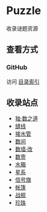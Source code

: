 # Puzzle

收录谜题资源

## 查看方式

### GitHub

访问 [目录索引](SUMMARY.md)

## 收录站点
- [独·数之道](http://www.sudokufans.org.cn/)
- [缝线](https://cn.puzzle-stitches.com/)
- [接水管](https://cn.puzzle-pipes.com/)
- [数间](https://cn.puzzle-heyawake.com/)
- [数墙‧改](https://cn.puzzle-tapa.com/)
- [数壹](https://cn.puzzle-hitori.com/)
- [水箱](https://cn.puzzle-aquarium.com/)
- [星系](https://cn.puzzle-galaxies.com/)
- [信号旗](https://cn.puzzle-shingoki.com/)
- [帐篷](https://cn.puzzle-tents.com/)
- [战舰](https://cn.puzzle-battleships.com/)
- [珍珠](https://cn.puzzle-masyu.com/)